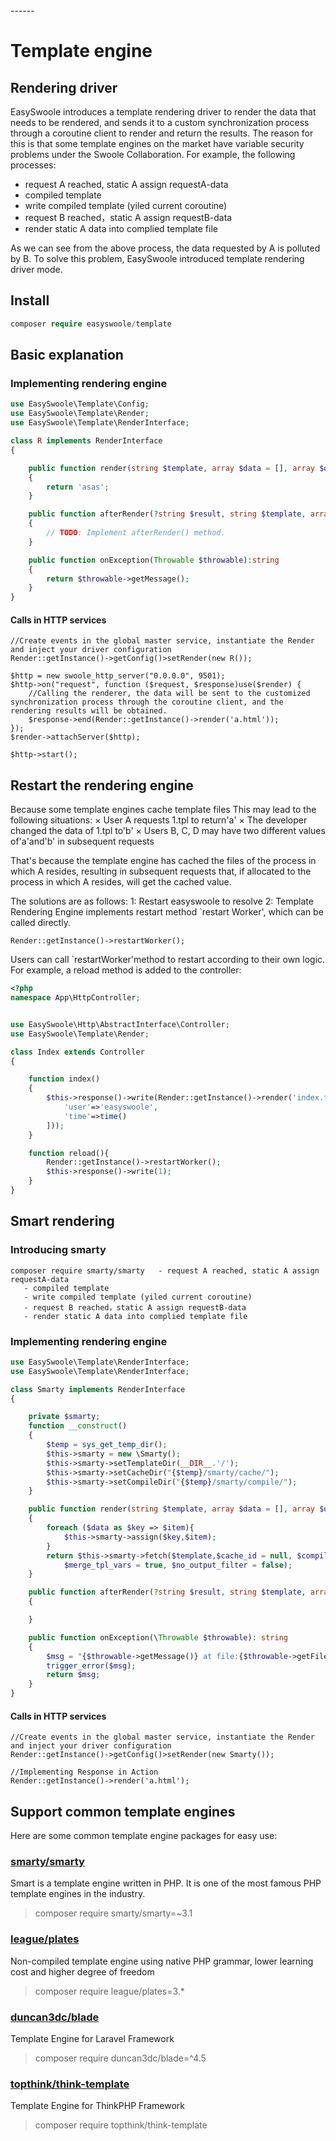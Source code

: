 <head>
     <title>EasySwoole template engine|swoole template engine|swoole template rendering</title>
     <meta content="text/html; charset=utf-8" http-equiv="Content-Type">
     <meta name="keywords" content="EasySwoole template engine|swoole template engine|swoole template rendering"/>
     <meta name="description" content="EasySwoole template engine|swoole template engine|swoole template rendering"/>
</head>
---<head>---

# Template engine
## Rendering driver

EasySwoole introduces a template rendering driver to render the data that needs to be rendered, and sends it to a custom synchronization process through a coroutine client to render and return the results. The reason for this is that some template engines on the market have variable security problems under the Swoole Collaboration. For example, the following processes: 
  
   - request A reached, static A assign requestA-data
   - compiled template 
   - write compiled template (yiled current coroutine)
   - request B reached，static A assign requestB-data
   - render static A data into complied template file
   
As we can see from the above process, the data requested by A is polluted by B. To solve this problem, EasySwoole introduced template rendering driver mode.

## Install

```php
composer require easyswoole/template
```    

## Basic explanation
### Implementing rendering engine

```php
use EasySwoole\Template\Config;
use EasySwoole\Template\Render;
use EasySwoole\Template\RenderInterface;

class R implements RenderInterface
{

    public function render(string $template, array $data = [], array $options = []):?string
    {
        return 'asas';
    }

    public function afterRender(?string $result, string $template, array $data = [], array $options = [])
    {
        // TODO: Implement afterRender() method.
    }

    public function onException(Throwable $throwable):string
    {
        return $throwable->getMessage();
    }
}

```  

#### Calls in HTTP services

```
//Create events in the global master service, instantiate the Render and inject your driver configuration
Render::getInstance()->getConfig()>setRender(new R());

$http = new swoole_http_server("0.0.0.0", 9501);
$http->on("request", function ($request, $response)use($render) {
    //Calling the renderer, the data will be sent to the customized synchronization process through the coroutine client, and the rendering results will be obtained.
    $response->end(Render::getInstance()->render('a.html'));
});
$render->attachServer($http);

$http->start();
```

## Restart the rendering engine
 
Because some template engines cache template files
This may lead to the following situations:
 × User A requests 1.tpl to return'a'
 × The developer changed the data of 1.tpl to'b'
 × Users B, C, D may have two different values of'a'and'b' in subsequent requests
 
That's because the template engine has cached the files of the process in which A resides, resulting in subsequent requests that, if allocated to the process in which A resides, will get the cached value.

The solutions are as follows:
1: Restart easyswoole to resolve
2: Template Rendering Engine implements restart method `restart Worker', which can be called directly.

````
Render::getInstance()->restartWorker();
````
Users can call `restartWorker'method to restart according to their own logic.
For example, a reload method is added to the controller:

````php
<?php
namespace App\HttpController;


use EasySwoole\Http\AbstractInterface\Controller;
use EasySwoole\Template\Render;

class Index extends Controller
{

    function index()
    {
        $this->response()->write(Render::getInstance()->render('index.tpl',[
            'user'=>'easyswoole',
            'time'=>time()
        ]));
    }

    function reload(){
        Render::getInstance()->restartWorker();
        $this->response()->write(1);
    }
}
````






## Smart rendering
### Introducing smarty
```
composer require smarty/smarty   - request A reached, static A assign requestA-data
   - compiled template 
   - write compiled template (yiled current coroutine)
   - request B reached，static A assign requestB-data
   - render static A data into complied template file

```

### Implementing rendering engine

```php
use EasySwoole\Template\RenderInterface;
use EasySwoole\Template\RenderInterface;

class Smarty implements RenderInterface
{

    private $smarty;
    function __construct()
    {
        $temp = sys_get_temp_dir();
        $this->smarty = new \Smarty();
        $this->smarty->setTemplateDir(__DIR__.'/');
        $this->smarty->setCacheDir("{$temp}/smarty/cache/");
        $this->smarty->setCompileDir("{$temp}/smarty/compile/");
    }

    public function render(string $template, array $data = [], array $options = []): ?string
    {
        foreach ($data as $key => $item){
            $this->smarty->assign($key,$item);
        }
        return $this->smarty->fetch($template,$cache_id = null, $compile_id = null, $parent = null, $display = false,
            $merge_tpl_vars = true, $no_output_filter = false);
    }

    public function afterRender(?string $result, string $template, array $data = [], array $options = [])
    {

    }

    public function onException(\Throwable $throwable): string
    {
        $msg = "{$throwable->getMessage()} at file:{$throwable->getFile()} line:{$throwable->getLine()}";
        trigger_error($msg);
        return $msg;
    }
}
```


#### Calls in HTTP services
```
//Create events in the global master service, instantiate the Render and inject your driver configuration
Render::getInstance()->getConfig()>setRender(new Smarty());

//Implementing Response in Action
Render::getInstance()->render('a.html');

```
 
## Support common template engines
 
Here are some common template engine packages for easy use:
 
### [smarty/smarty](https://github.com/smarty-php/smarty)
 
Smart is a template engine written in PHP. It is one of the most famous PHP template engines in the industry.
 
> composer require smarty/smarty=~3.1
 
 
### [league/plates](https://github.com/thephpleague/plates)
 
Non-compiled template engine using native PHP grammar, lower learning cost and higher degree of freedom
 
> composer require league/plates=3.*
 
### [duncan3dc/blade](https://github.com/duncan3dc/blade)
 
Template Engine for Laravel Framework
 
> composer require duncan3dc/blade=^4.5
 
### [topthink/think-template](https://github.com/top-think/think-template)
 
Template Engine for ThinkPHP Framework
 
> composer require topthink/think-template
